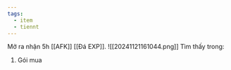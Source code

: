 ```yaml
---
tags:
  - item
  - tiennt
---
```

Mở ra nhận 5h [[AFK]] [[Đá EXP]].
![[20241121161044.png]]
Tìm thấy trong:
1. Gói mua